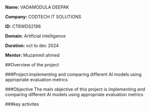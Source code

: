 **Name:** VADAMODULA DEEPAK

**Company:** CODTECH IT SOLUTIONS

**ID:** CT6WDS2196

**Domain:** Artificial intelligence

**Duration:** oct to dec 2024

**Mentor:** Muzammil ahmed

##Overview of the project

###Project:implementing and comparing different AI models using appropriate evaluation metrics

###Objective
The main objective of this project is implementing and comparing different AI models using
appropriate evaluation metrics

###key activites
